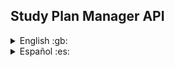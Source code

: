 ## Study Plan Manager API

<details>
  <summary>English :gb:</summary>

# Repository Description

Welcome to the repository of the API for "Study Plan Manager" – an application designed to organize and manage academic study plans. This API enables users to store detailed information about subjects, study plans, and their relationships, providing a flexible platform to manage academic progress.

## Key Features:

- **Subject Management:** Store and retrieve detailed information for each subject, including grades, dependencies, current status, and more.
- **Plan Administration:** Organize, filter, and sort multiple study plans and their subjects, simplifying academic planning.
- **Advanced Interaction:** Offer various views and utilities such as currently enrollable subjects, blocked/unblocked subjects, averages, and more.

## Upcoming Features (Future):

- **Plan Sharing:** Allows sharing plans, importing plans from university websites, or PDFs.
- **Class Schedule Calendar:** Load and display class schedules with special events.

## Technologies:

- Developed using Spring Boot for Java.

## Design and Development Process:

The design and development process will be documented. You can find the relevant documentation [here](https://github.com/lelox028/study-plan-manager-api/tree/main/Documentation/EN%20%F0%9F%87%AC%F0%9F%87%A7).

## Requirements:
> [!Note]
>To clone and execute this repository, ensure the following are installed:
>
>- **JDK 21 or higher**: Required to run and compile the project.
>- **Maven Wrapper (mvnw)**: Already included in the repository, no need for a global Maven installation.
>- **MySQL**: For creating and managing the local database.
>- **Database Credentials**: A properly configured `.env` file with valid MySQL credentials.

## Setup Instructions:

To get started with the project locally, follow these steps:

1. **Clone the Repository:**
   ```bash
   git clone https://github.com/lelox028/study-plan-manager-api.git
   ```
2. **Navigate to the Project Directory:**
   ```bash
   cd study-plan-manager-api/StudyPlanManagerApi
   ```
3. **Prepare the Database:**
   Navigate to the `Database` folder and execute the following SQL scripts in your MySQL database:

   - `PlanManager_DB_CreationScript.sql`
   - `inserts.sql`

4. **Create the Environment File:**
   Create a file named `.env` in the root of the `StudyPlanManagerApi` folder with the following content, replacing `<value>` with your database credentials:

   ```env
   DB_USERNAME=<value>
   DB_PASSWORD=<value>
   DB_URL=<value>
   ```

5. **Build the Project:**
   Use the included Maven Wrapper to build the project:
   ```bash
   ./mvnw clean install
   ```
6. **Run the Application:**
   ```bash
   ./mvnw spring-boot:run
   ```
7. **Access the API:**
   Open your browser or API client and navigate to `http://localhost:8080`.

## How to Contribute:

Contributions are welcome and can be made as follows:

1. **Fork the repository.**
2. **Select an existing issue** or **create a new one** detailing the problem to solve or the feature to add.
3. **Create a branch** for your contribution, ensuring it is linked to the selected or created issue in step 2 (`git checkout -b issue-<issue-number>-feature/my-feature`).
4. **Make changes** and commit them (`git commit -m 'Description of changes'`).
5. **Submit a Pull Request** with your changes.
6. **Wait for the repository owner's review** and make adjustments if needed.

</details>

<details>
  <summary>Español :es:</summary>

# Descripción del Repositorio

Bienvenido al repositorio de la API para "Gestor de Planes de Estudio" – una aplicación diseñada para organizar y gestionar planes de estudio académicos. Esta API permite a los usuarios almacenar información detallada sobre las asignaturas, los planes de estudio y sus relaciones, proporcionando una plataforma flexible para gestionar el progreso académico.

## Características Clave:

- **Gestión de Asignaturas:** Almacenar y recuperar información detallada de cada asignatura, incluyendo calificaciones, correlatividades, estado actual, y más.
- **Administración de Planes:** Organizar, filtrar y ordenar múltiples planes de estudio y sus asignaturas, simplificando la planificación académica.
- **Interacción Avanzada:** Ofrece diversas vistas y utilidades como asignaturas actualmente cursables, asignaturas bloqueadas/desbloqueadas, promedios, y más.

## Características Futuras (Próximamente):

- **Compartir Planes:** Permite compartir planes, importar planes desde sitios web de universidades o PDFs.
- **Calendario de Horarios de Clases:** Cargar y mostrar horarios de clases con eventos especiales.

## Tecnologías:

- Desarrollado utilizando Spring Boot para Java.

## Proceso de Diseño y Desarrollo:

El proceso de diseño y desarrollo será documentado. Puedes encontrar la documentación relevante [aquí](https://github.com/lelox028/study-plan-manager-api/tree/main/Documentation/%F0%9F%87%AA%F0%9F%87%B8ES).

## Requisitos:

> [!Note]
> Para clonar y ejecutar este repositorio, asegúrate de contar con:
>
> - **JDK 21 o superior**: Requerido para ejecutar y compilar el proyecto.
> - **Maven Wrapper (mvnw)**: Ya incluido en el repositorio, no necesitas instalar Maven globalmente.
> - **MySQL**: Para crear y gestionar la base de datos local.
> - **Credenciales de Base de Datos**: Un archivo `.env` configurado correctamente con credenciales válidas de MySQL.

## Instrucciones para Configurar el Proyecto:

Para comenzar a trabajar con el proyecto localmente, sigue estos pasos:

1. **Clona el Repositorio:**
   ```bash
   git clone https://github.com/lelox028/study-plan-manager-api.git
   ```
2. **Accede al Directorio del Proyecto:**
   ```bash
   cd study-plan-manager-api/StudyPlanManagerApi
   ```
3. **Prepara la Base de Datos:**
   Navega a la carpeta `Database` y ejecuta los siguientes scripts SQL en tu base de datos MySQL:

   - `PlanManager_DB_CreationScript.sql`
   - `inserts.sql`

4. **Crea el Archivo de Entorno:**
   Crea un archivo llamado `.env` en la raíz de la carpeta `StudyPlanManagerApi` con el siguiente contenido, reemplazando `<value>` con las credenciales de tu base de datos:

   ```env
   DB_USERNAME=<value>
   DB_PASSWORD=<value>
   DB_URL=<value>
   ```

5. **Construye el Proyecto:**
   Usa el Maven Wrapper incluido para construir el proyecto:
   ```bash
   ./mvnw clean install
   ```
6. **Ejecuta la Aplicación:**
   ```bash
   ./mvnw spring-boot:run
   ```
7. **Accede a la API:**
   Abre tu navegador o cliente API y navega a `http://localhost:8080`.

## Cómo Contribuir:

Las contribuciones son bienvenidas y se pueden hacer de la siguiente manera:

1. **Haz un Fork del repositorio.**
2. **Selecciona un issue existente** o **crea uno nuevo** detallando la problemática a resolver o funcionalidad a agregar.
3. **Crea una rama** para tu contribución, asegurándote de que esté vinculada con el issue seleccionado o creado en el paso 2 (`git checkout -b issue-<número-issue>-feature/mi-funcionalidad`).
4. **Realiza los cambios** y haz commit (`git commit -m 'Descripción de los cambios'`).
5. **Envía un Pull Request** con tus cambios.
6. **Espera la revisión** del propietario del repositorio y realiza ajustes si es necesario.

</details>
